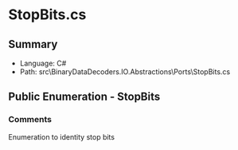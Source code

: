 ﻿# StopBits.cs

## Summary

* Language: C#
* Path: src\BinaryDataDecoders.IO.Abstractions\Ports\StopBits.cs

## Public Enumeration - StopBits

### Comments

 <summary>
 Enumeration to identity stop bits
 </summary>

